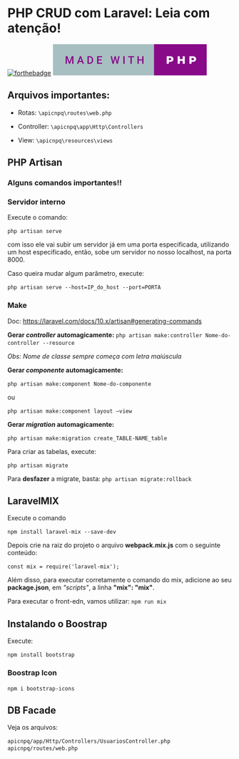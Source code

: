 # PHP CRUD com Laravel: Leia com atenção! 
[![forthebadge](https://forthebadge.com/images/badges/built-with-love.svg)](https://forthebadge.com) [![forthebadge](/made-with-php.svg)](https://forthebadge.com)

## Arquivos importantes: 
* Rotas: ``\apicnpq\routes\web.php`` 

* Controller: ```\apicnpq\app\Http\Controllers```

* View: ```\apicnpq\resources\views```

## PHP Artisan
### Alguns comandos importantes!!

### Servidor interno

Execute o comando:
```
php artisan serve
```
com isso ele vai subir um servidor já em uma porta especificada, utilizando um host especificado, então, sobe um servidor no nosso localhost, na porta 8000.

Caso queira mudar algum parâmetro, execute:
```
php artisan serve --host=IP_do_host --port=PORTA
```
### Make
Doc: <https://laravel.com/docs/10.x/artisan#generating-commands>

**Gerar *controller* automagicamente:** ```php artisan make:controller Nome-do-controller --resource ```

*Obs: Nome de classe sempre começa com letra maiúscula*

**Gerar *componente* automagicamente:** 
```
php artisan make:component Nome-do-componente 
```
ou 
```
php artisan make:component layout –view
```

**Gerar *migration* automagicamente:** 
```
php artisan make:migration create_TABLE-NAME_table
```
Para criar as tabelas, execute: 
```
php artisan migrate
```

Para **desfazer** a migrate, basta: ```php artisan migrate:rollback```

## LaravelMIX
Execute o comando 
```
npm install laravel-mix --save-dev
```
Depois crie na raiz do projeto o arquivo **webpack.mix.js** com o seguinte conteúdo:
```
const mix = require('laravel-mix');
```

Além disso, para executar corretamente o comando do mix, adicione ao seu **package.json**, em *"scripts"*, a linha **"mix": "mix"**.

Para executar o front-edn, vamos utilizar: ``npm run mix``

## Instalando o Boostrap

Execute: 
```
npm install bootstrap
```
### Boostrap Icon
```
npm i bootstrap-icons
```

## DB Facade
Veja os arquivos:
```
apicnpq/app/Http/Controllers/UsuariosController.php
apicnpq/routes/web.php

```
